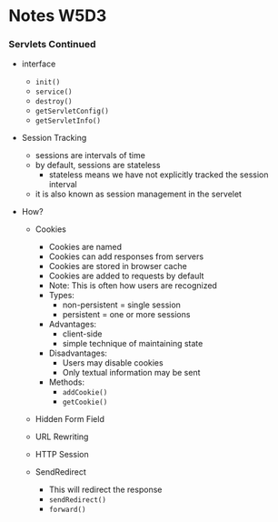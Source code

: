 # Notes W5D3

### Servlets Continued

- interface
    - `init()`
    - `service()`
    - `destroy()`
    - `getServletConfig()`
    - `getServletInfo()`

- Session Tracking
    - sessions are intervals of time
    - by default, sessions are stateless
        - stateless means we have not explicitly tracked the session interval
    - it is also known as session management in the servelet

- How?
    - Cookies
        - Cookies are named
        - Cookies can add responses from servers
        - Cookies are stored in browser cache
        - Cookies are added to requests by default
        - Note: This is often how users are recognized
        - Types:
            - non-persistent = single session
            - persistent = one or more sessions
        - Advantages:
            - client-side
            - simple technique of maintaining state
        - Disadvantages:
            - Users may disable cookies
            - Only textual information may be sent
        - Methods:
            -  `addCookie()`
            -  `getCookie()`
    - Hidden Form Field
    - URL Rewriting
    - HTTP Session

    - SendRedirect
        - This will redirect the response
        -  `sendRedirect()`
        - `forward()`

